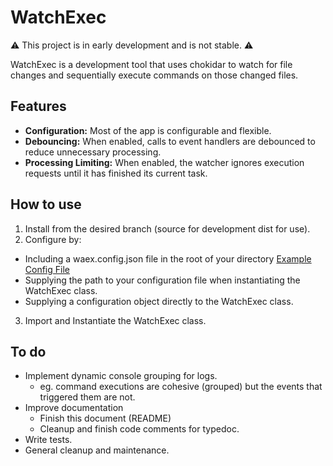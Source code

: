 # WatchExec

:warning: This project is in early development and is not stable. :warning:

WatchExec is a development tool that uses chokidar to watch for file changes and sequentially execute commands on those changed files.

## Features
- **Configuration:** Most of the app is configurable and flexible.
- **Debouncing:** When enabled, calls to event handlers are debounced to reduce unnecessary processing.
- **Processing Limiting:** When enabled, the watcher ignores execution requests until it has finished its current task.

## How to use
1. Install from the desired branch (source for development dist for use).
2. Configure by:
  - Including a waex.config.json file in the root of your directory [Example Config File](./waex.config.json)
  - Supplying the path to your configuration file when instantiating the WatchExec class.
  - Supplying a configuration object directly to the WatchExec class.
3. Import and Instantiate the WatchExec class.

## To do
- Implement dynamic console grouping for logs.
  - eg. command executions are cohesive (grouped) but the events that triggered them are not.
- Improve documentation
  - Finish this document (README)
  - Cleanup and finish code comments for typedoc.
- Write tests.
- General cleanup and maintenance.
